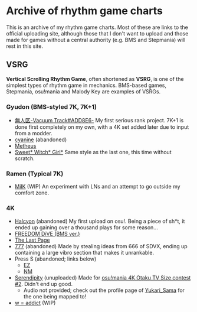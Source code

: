# Archive of rhythm game charts

This is an archive of my rhythm game charts. Most of these are links to
the official uploading site, although those that I don't want to upload
and those made for games without a central authority (e.g. BMS and
Stepmania) will rest in this site.

## VSRG

**Vertical Scrolling Rhythm Game**, often shortened as **VSRG**, is
one of the simplest types of rhythm game in mechanics. BMS-based
games, Stepmania, osu!mania and Malody Key are examples of VSRGs.

### Gyudon (BMS-styled 7K, 7K+1)

- [無人区-Vacuum Track#ADD8E6-](https://osu.ppy.sh/beatmapsets/1151089)
  My first serious rank project. 7K+1 is done first completely on my own,
  with a 4K set added later due to input from a modder.
- [cyanine](https://osu.ppy.sh/beatmapsets/1173053) (abandoned)
- [Metheus](https://osu.ppy.sh/beatmapsets/1242469)
- [Sweet* Witch* Girl*](https://osu.ppy.sh/beatmapsets/1401516)
  Same style as the last one, this time without scratch.

### Ramen (Typical 7K)

- [MilK](https://osu.ppy.sh/beatmapsets/1443095) (WIP)
An experiment with LNs and an attempt to go outside my comfort zone.

### 4K

- [Halcyon](https://osu.ppy.sh/beatmapsets/1102270) (abandoned)
  My first upload on osu!. Being a piece of sh*t, it ended up gaining
  over a thousand plays for some reason&hellip;
- [FREEDOM DiVE (BMS ver.)](https://osu.ppy.sh/beatmapsets/1209825)
- [The Last Page](https://osu.ppy.sh/beatmapsets/1272833)
- [777](https://osu.ppy.sh/beatmapsets/1312841) (abandoned)
  Made by stealing ideas from 666 of SDVX, ending up containing a large
  vibro section that makes it unrankable.
- Press S (abandoned; links below)
  - [EZ](http://m.mugzone.net/chart/89454)
  - [NM](http://m.mugzone.net/chart/90115)
- [Serendipity](osu/serendipity_osu_aninande.osu) (unuploaded)
  Made for [osu!mania 4K Otaku TV Size contest #2][ots2]. Didn't end
  up good.
  - Audio not provided; check out the profile page of
    [Yukari_Sama](https://osu.ppy.sh/users/6316524) for the one being
    mapped to!
- [w = addict](https://osu.ppy.sh/beatmapsets/1438844) (WIP)

[ots2]: https://osu.ppy.sh/community/forums/topics/1308172
